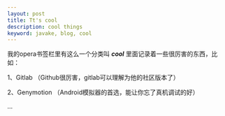 ```yaml
---
layout: post
title: Tt's cool
description: cool things
keyword: javake, blog, cool
---
```


我的opera书签栏里有这么一个分类叫 ***cool***
里面记录着一些很厉害的东西，比如：

1、Gitlab  （Github很厉害，gitlab可以理解为他的社区版本了）

2、Genymotion （Android模拟器的首选，能让你忘了真机调试的好）

... 
